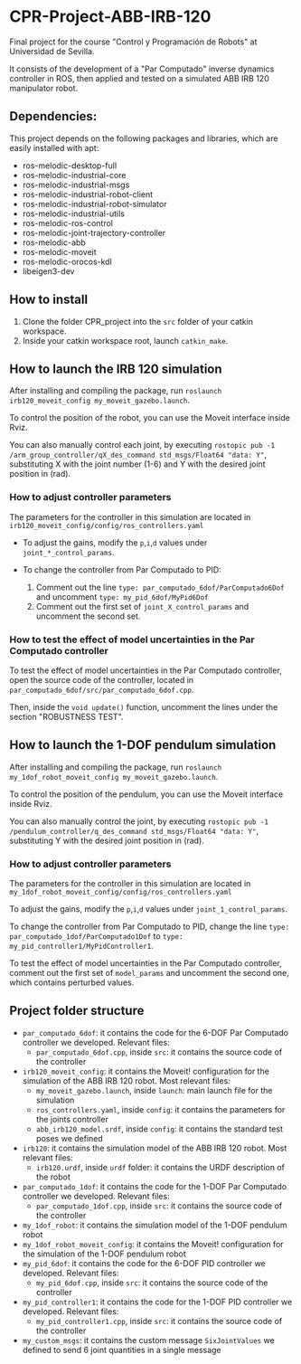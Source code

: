 # CPR-Project-ABB-IRB-120

Final project for the course "Control y Programación de Robots" at Universidad de Sevilla.

It consists of the development of a "Par Computado" inverse dynamics controller in ROS, then applied and tested on a simulated ABB IRB 120 manipulator robot.

## Dependencies:

This project depends on the following packages and libraries, which are easily installed with apt:

- ros-melodic-desktop-full
- ros-melodic-industrial-core
- ros-melodic-industrial-msgs
- ros-melodic-industrial-robot-client
- ros-melodic-industrial-robot-simulator
- ros-melodic-industrial-utils
- ros-melodic-ros-control
- ros-melodic-joint-trajectory-controller
- ros-melodic-abb
- ros-melodic-moveit
- ros-melodic-orocos-kdl
- libeigen3-dev

## How to install

1. Clone the folder CPR_project into the `src` folder of your catkin workspace.
2. Inside your catkin workspace root, launch `catkin_make`.

## How to launch the IRB 120 simulation

After installing and compiling the package, run `roslaunch irb120_moveit_config my_moveit_gazebo.launch`.

To control the position of the robot, you can use the Moveit interface inside Rviz.

You can also manually control each joint, by executing `rostopic pub -1 /arm_group_controller/qX_des_command std_msgs/Float64 "data: Y"`, substituting X with the joint number (1-6) and Y with the desired joint position in (rad).

### How to adjust controller parameters

The parameters for the controller in this simulation are located in `irb120_moveit_config/config/ros_controllers.yaml`

- To adjust the gains, modify the `p`,`i`,`d` values under `joint_*_control_params`.

- To change the controller from Par Computado to PID:
	1. Comment out the line `type: par_computado_6dof/ParComputado6Dof` and uncomment `type: my_pid_6dof/MyPid6Dof`
	2. Comment out the first set of `joint_X_control_params` and uncomment the second set.

### How to test the effect of model uncertainties in the Par Computado controller

To test the effect of model uncertainties in the Par Computado controller, open the source code of the controller, located in `par_computado_6dof/src/par_computado_6dof.cpp`.

Then, inside the `void update()` function, uncomment the lines under the section "ROBUSTNESS TEST".

## How to launch the 1-DOF pendulum simulation

After installing and compiling the package, run `roslaunch my_1dof_robot_moveit_config my_moveit_gazebo.launch`.

To control the position of the pendulum, you can use the Moveit interface inside Rviz.

You can also manually control the joint, by executing `rostopic pub -1 /pendulum_controller/q_des_command std_msgs/Float64 "data: Y"`, substituting Y with the desired joint position in (rad).

### How to adjust controller parameters

The parameters for the controller in this simulation are located in `my_1dof_robot_moveit_config/config/ros_controllers.yaml`

To adjust the gains, modify the `p`,`i`,`d` values under `joint_1_control_params`.

To change the controller from Par Computado to PID, change the line `type: par_computado_1dof/ParComputado1Dof` to `type: my_pid_controller1/MyPidController1`.

To test the effect of model uncertainties in the Par Computado controller, comment out the first set of `model_params` and uncomment the second one, which contains perturbed values.

## Project folder structure

- `par_computado_6dof`: it contains the code for the 6-DOF Par Computado controller we developed. Relevant files:
	- `par_computado_6dof.cpp`, inside `src`: it contains the source code of the controller
- `irb120_moveit_config`: it contains the Moveit! configuration for the simulation of the ABB IRB 120 robot. Most relevant files:
	- `my_moveit_gazebo.launch`, inside `launch`: main launch file for the simulation
	- `ros_controllers.yaml`, inside `config`: it contains the parameters for the joints controller
	- `abb_irb120_model.srdf`, inside `config`: it contains the standard test poses we defined
- `irb120`: it contains the simulation model of the ABB IRB 120 robot. Most relevant files:
	- `irb120.urdf`, inside `urdf` folder: it contains the URDF description of the robot
- `par_computado_1dof`: it contains the code for the 1-DOF Par Computado controller we developed. Relevant files:
	- `par_computado_1dof.cpp`, inside `src`: it contains the source code of the controller
- `my_1dof_robot`: it contains the simulation model of the 1-DOF pendulum robot
- `my_1dof_robot_moveit_config`: it contains the Moveit! configuration for the simulation of the 1-DOF pendulum robot
- `my_pid_6dof`: it contains the code for the 6-DOF PID controller we developed. Relevant files:
	- `my_pid_6dof.cpp`, inside `src`: it contains the source code of the controller
- `my_pid_controller1`: it contains the code for the 1-DOF PID controller we developed. Relevant files:
	- `my_pid_controller1.cpp`, inside `src`: it contains the source code of the controller
- `my_custom_msgs`: it contains the custom message `SixJointValues` we defined to send 6 joint quantities in a single message


